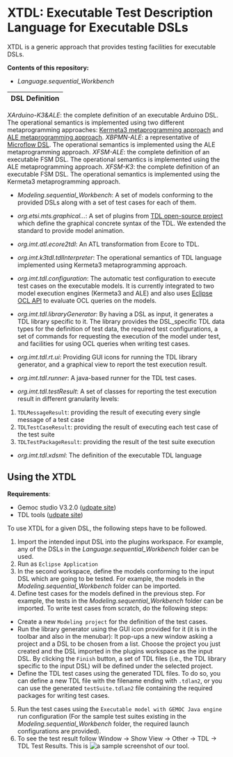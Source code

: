 # XTDL: Executable Test Description Language for Executable DSLs
XTDL is a generic approach that provides testing facilities for executable DSLs.

**Contents of this repository:**

- *Language.sequential_Workbench*

| DSL Definition| 
| ------ |
*XArduino-K3&ALE*: the complete definition of an executable Arduino DSL. The operational semantics is implemented using two different metaprogramming approaches: [Kermeta3 metaprogramming approach](http://diverse-project.github.io/k3/) and [ALE metaprogramming approach](http://gemoc.org/ale-lang/). 
*XBPMN-ALE*: a representative of [Microflow DSL](https://docs.mendix.com/refguide/microflows). The operational semantics is implemented using the ALE metaprogramming approach.
*XFSM-ALE*: the complete definition of an executable FSM DSL. The operational semantics is implemented using the ALE metaprogramming approach.
*XFSM-K3*: the complete definition of an executable FSM DSL. The operational semantics is implemented using the Kermeta3 metaprogramming approach.

- *Modeling.sequential_Workbench*: A set of models conforming to the provided DSLs along with a set of test cases for each of them.

- *org.etsi.mts.graphical...*: A set of plugins from [TDL open-source project](https://labs.etsi.org/rep/top/ide) which define the graphical concrete syntax of the TDL. We extended the standard to provide model animation.
- *org.imt.atl.ecore2tdl*: An ATL transformation from Ecore to TDL.
- *org.imt.k3tdl.tdlInterpreter*: The operational semantics of TDL language implemented using Kermeta3 metaprogramming approach.
- *org.imt.tdl.configuration*: The automatic test configuration to execute test cases on the executable models. It is currently integrated to two model execution engines (Kermeta3 and ALE) and also uses [Eclipse OCL API](https://download.eclipse.org/ocl/javadoc/6.4.0/) to evaluate OCL queries on the models.
- *org.imt.tdl.libraryGenerator*: By having a DSL as input, it generates a TDL library specific to it. The library provides the DSL_specific TDL data types for the definition of test data, the required test configurations, a set of commands for requesting the execution of the model under test, and facilities for using OCL queries when writing test cases.
- *org.imt.tdl.rt.ui*: Providing GUI icons for running the TDL library generator, and a graphical view to report the test execution result.
- *org.imt.tdl.runner*: A java-based runner for the TDL test cases.
- *org.imt.tdl.testResult*: A set of classes for reporting the test execution result in different granularity levels:
1. `TDLMessageResult`: providing the result of executing every single message of a test case
2. `TDLTestCaseResult`: providing the result of executing each test case of the test suite
3. `TDLTestPackageResult`: providing the result of the test suite execution
- *org.imt.tdl.xdsml*: The definition of the executable TDL language

## Using the XTDL
**Requirements**: 
- Gemoc studio V3.2.0 ([udpate site](http://download.eclipse.org/gemoc/updates/releases/3.2.0))
- TDL tools ([udpate site](https://tdl.etsi.org/eclipse/latest/))

To use XTDL for a given DSL, the following steps have to be followed.
1. Import the intended input DSL into the plugins workspace. For example, any of the DSLs in the *Language.sequential_Workbench* folder can be used.
2. Run as `Eclipse Application`
3. In the second workspace, define the models conforming to the input DSL which are going to be tested. For example, the models in the *Modeling.sequential_Workbench* folder can be imported.
4. Define test cases for the models defined in the previous step. For example, the tests in the *Modeling.sequential_Workbench* folder can be imported. 
To write test cases from scratch, do the following steps:
- Create a new `Modeling project` for the definition of the test cases.
- Run the library generator using the GUI icon provided for it (it is in the toolbar and also in the menubar): It pop-ups a new window asking a project and a DSL to be chosen from a list. Choose the project you just created and the DSL imported in the plugins workspace as the input DSL. By clicking the `Finish` button, a set of TDL files (i.e., the TDL library specific to the input DSL) will be defined under the selected project.
- Define the TDL test cases using the generated TDL files. To do so, you can define a new TDL file with the filename ending with `.tdlan2`, or you can use the generated `testSuite.tdlan2` file containing the required packages for writing test cases.
5. Run the test cases using the `Executable model with GEMOC Java engine` run configuration (For the sample test suites existing in the *Modeling.sequential_Workbench* folder, the required launch configurations are provided).
6. To see the test result follow Window -> Show View -> Other -> TDL -> TDL Test Results. This is ![a sample screenshot of our tool](https://gitlab.univ-nantes.fr/naomod/faezeh-public/xtdl/-/blob/master/tool.PNG).

